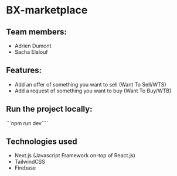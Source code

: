 # BX-marketplace

## Team members:

- Adrien Dumont
- Sacha Elalouf


## Features:
- Add an offer of something you want to sell (Want To Sell/WTS)
- Add a request of something you want to buy (Want To Buy/WTB)

## Run the project locally:

```npm run dev````

## Technologies used

- Next.js (Javascript Framework on-top of React.js)
- TailwindCSS
- Firebase

